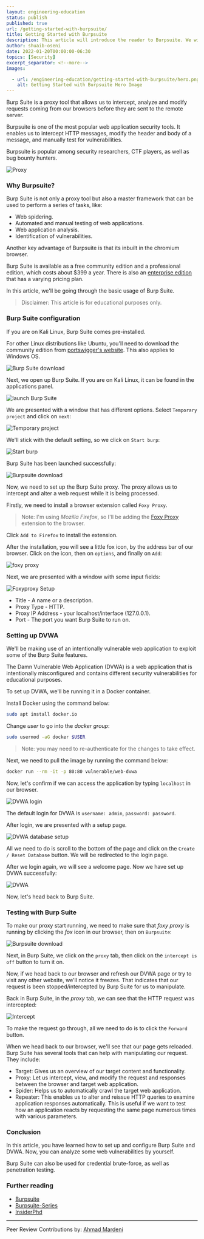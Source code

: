 ```yaml
---
layout: engineering-education
status: publish
published: true
url: /getting-started-with-burpsuite/
title: Getting Started with Burpsuite
description: This article will introduce the reader to Burpsuite. We will learn how to configure Burpsuite, set up and test DVWA.
author: shuaib-oseni
date: 2022-01-20T00:00:00-06:30
topics: [Security]
excerpt_separator: <!--more-->
images:

  - url: /engineering-education/getting-started-with-burpsuite/hero.png
    alt: Getting Started with Burpsuite Hero Image
---
```

Burp Suite is a proxy tool that allows us to intercept, analyze and modify requests coming from our browsers before they are sent to the remote server. 
<!--more-->
Burpsuite is one of the most popular web application security tools. It enables us to intercept HTTP messages, modify the header and body of a message, and manually test for vulnerabilities.

Burpsuite is popular among security researchers, CTF players, as well as bug bounty hunters. 

![Proxy](/engineering-education/getting-started-with-burpsuite/illustration.png)

### Why Burpsuite?
Burp Suite is not only a proxy tool but also a master framework that can be used to perform a series of tasks, like:

- Web spidering.
- Automated and manual testing of web applications.
- Web application analysis.
- Identification of vulnerabilities.

Another key advantage of Burpsuite is that its inbuilt in the chromium browser.

Burp Suite is available as a free community edition and a professional edition, which costs about $399 a year. There is also an [enterprise edition](https://portswigger.net/burp/enterprise/pricing) that has a varying pricing plan.

In this article, we'll be going through the basic usage of Burp Suite.

> Disclaimer: This article is for educational purposes only.

### Burp Suite configuration
If you are on Kali Linux, Burp Suite comes pre-installed. 

For other Linux distributions like Ubuntu, you'll need to download the community edition from [portswigger's website](https://portswigger.net/burp/releases/professional-community-2021-10-3?requestededition=community). This also applies to Windows OS.


![Burp Suite download](/engineering-education/getting-started-with-burpsuite/download.png)

Next, we open up Burp Suite. If you are on Kali Linux, it can be found in the applications panel.

![launch Burp Suite](/engineering-education/getting-started-with-burpsuite/burpsuite.png)

We are presented with a window that has different options. Select `Temporary project` and click on `next`:

![Temporary project](/engineering-education/getting-started-with-burpsuite/temp-proj.png)

We'll stick with the default setting, so we click on `Start burp`:

![Start burp](/engineering-education/getting-started-with-burpsuite/start-burp.png)

Burp Suite has been launched successfully:

![Burpsuite download](/engineering-education/getting-started-with-burpsuite/burp.png)

Now, we need to set up the Burp Suite proxy. The proxy allows us to intercept and alter a web request while it is being processed. 

Firstly, we need to install a browser extension called `Foxy Proxy`.

> Note: I'm using *Mozilla Firefox*, so I'll be adding the [Foxy Proxy](https://addons.mozilla.org/en-US/firefox/addon/foxyproxy-standard/) extension to the browser. 

Click `Add to Firefox` to install the extension.

After the installation, you will see a little fox icon, by the address bar of our browser. Click on the icon, then on `options`, and finally on `Add`:

![foxy proxy](/engineering-education/getting-started-with-burpsuite/foxyproxy.png)

Next, we are presented with a window with some input fields:

![Foxyproxy Setup](/engineering-education/getting-started-with-burpsuite/foxysetup.png)

- Title - A name or a description.
- Proxy Type - HTTP.
- Proxy IP Address - your localhost/interface (127.0.0.1).
- Port - The port you want Burp Suite to run on.

### Setting up DVWA
We'll be making use of an intentionally vulnerable web application to exploit some of the Burp Suite features.

The Damn Vulnerable Web Application (DVWA) is a web application that is intentionally misconfigured and contains different security vulnerabilities for educational purposes.

To set up DVWA, we'll be running it in a Docker container.

Install Docker using the command below:

```bash
sudo apt install docker.io
```

Change *user* to go into the *docker group*:

```bash
sudo usermod -aG docker $USER 
```

> Note: you may need to re-authenticate for the changes to take effect.

Next, we need to pull the image by running the command below:

```bash 
docker run --rm -it -p 80:80 vulnerable/web-dvwa
```

Now, let's confirm if we can access the application by typing `localhost` in our browser.

![DVWA login](/engineering-education/getting-started-with-burpsuite/login.png)

The default login for DVWA is `username: admin`, `password: password`.

After login, we are presented with a setup page.

![DVWA database setup](/engineering-education/getting-started-with-burpsuite/database-setup.png)

All we need to do is scroll to the bottom of the page and click on the `Create / Reset Database` button. We will be redirected to the login page.

After we login again, we will see a welcome page. Now we have set up DVWA successfully:

![DVWA](/engineering-education/getting-started-with-burpsuite/welcome-page.png)

Now, let's head back to Burp Suite.

### Testing with Burp Suite
To make our proxy start running, we need to make sure that *foxy proxy* is running by clicking the *fox* icon in our browser, then on `Burpsuite`:

![Burpsuite download](/engineering-education/getting-started-with-burpsuite/starting.png)

Next, in Burp Suite, we click on the `proxy` tab, then click on the `intercept is off` button to turn it on.

Now, if we head back to our browser and refresh our DVWA page or try to visit any other website, we'll notice it freezes. That indicates that our request is been stopped/intercepted by Burp Suite for us to manipulate.

Back in Burp Suite, in the *proxy* tab, we can see that the HTTP request was intercepted:

![Intercept](/engineering-education/getting-started-with-burpsuite/intercept.png)

To make the request go through, all we need to do is to click the `Forward` button.

When we head back to our browser, we'll see that our page gets reloaded. Burp Suite has several tools that can help with manipulating our request. They include:

- Target: Gives us an overview of our target content and functionality.
- Proxy: Let us intercept, view, and modify the request and responses between the browser and target web application.
- Spider: Helps us to automatically crawl the target web application.
- Repeater: This enables us to alter and reissue HTTP queries to examine application responses automatically. This is useful if we want to test how an application reacts by requesting the same page numerous times with various parameters.

### Conclusion
In this article, you have learned how to set up and configure Burp Suite and DVWA. Now, you can analyze some web vulnerabilities by yourself.

Burp Suite can also be used for credential brute-force, as well as penetration testing.

### Further reading
- [Burpsuite](https://portswigger.net/burp)
- [Burpsuite-Series](https://dev.to/leading-edje/getting-started-with-burp-suite-31hd)
- [InsiderPhd](https://www.youtube.com/watch?v=UgbYozI436M&list=PLbyncTkpno5FAC0DJYuJrEqHSMdudEffw&index=3&t=418s)

---
Peer Review Contributions by: [Ahmad Mardeni](/engineering-education/authors/ahmad-mardeni/)
